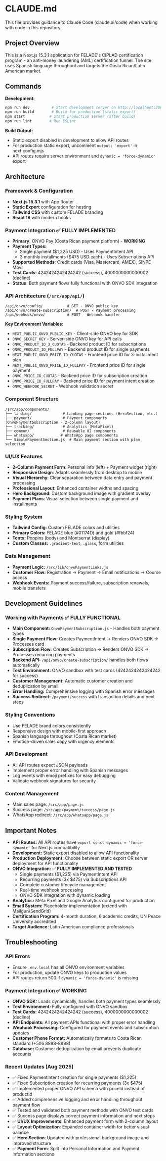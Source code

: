 # CLAUDE.md

This file provides guidance to Claude Code (claude.ai/code) when working with code in this repository.

## Project Overview

This is a Next.js 15.3.1 application for FELADE's CIPLAD certification program - an anti-money laundering (AML) certification funnel. The site uses Spanish language throughout and targets the Costa Rican/Latin American market.

## Commands

**Development:**
```bash
npm run dev          # Start development server on http://localhost:3000
npm run build        # Build for production (static export)
npm start           # Start production server (after build)
npm run lint        # Run ESLint
```

**Build Output:**
- Static export disabled in development to allow API routes
- For production static export, uncomment `output: 'export'` in next.config.mjs
- API routes require server environment and `dynamic = 'force-dynamic'` export

## Architecture

### Framework & Configuration
- **Next.js 15.3.1** with App Router
- **Static Export** configuration for hosting
- **Tailwind CSS** with custom FELADE branding
- **React 19** with modern hooks

### Payment Integration ✅ FULLY IMPLEMENTED
- **Primary:** ONVO Pay (Costa Rican payment platform) - **WORKING**
- **Payment Types:** 
  - Single payment ($1,225 USD) - Uses PaymentIntent API
  - 3 monthly installments ($475 USD each) - Uses Subscriptions API
- **Supported Methods:** Credit cards (Visa, Mastercard, AMEX), SINPE Móvil
- **Test Cards:** 4242424242424242 (success), 4000000000000002 (decline)
- **Status:** Both payment flows fully functional with ONVO SDK integration

### API Architecture (`/src/app/api/`)
```
/api/onvo/config/           # GET - ONVO public key
/api/onvo/create-subscription/  # POST - Payment processing  
/api/webhook/onvo/          # POST - Webhook handler
```

**Key Environment Variables:**
- `NEXT_PUBLIC_ONVO_PUBLIC_KEY` - Client-side ONVO key for SDK
- `ONVO_SECRET_KEY` - Server-side ONVO key for API calls
- `ONVO_PRODUCT_ID_3_CUOTAS` - Backend product ID for subscriptions  
- `ONVO_PRODUCT_ID_FULLPAY` - Backend product ID for single payments
- `NEXT_PUBLIC_ONVO_PRICE_ID_CUOTAS` - Frontend price ID for 3-installment plan
- `NEXT_PUBLIC_ONVO_PRICE_ID_FULLPAY` - Frontend price ID for single payment
- `ONVO_PRICE_ID_CUOTAS` - Backend price ID for subscription creation
- `ONVO_PRICE_ID_FULLPAY` - Backend price ID for payment intent creation
- `ONVO_WEBHOOK_SECRET` - Webhook validation secret

### Component Structure
```
/src/app/components/
├── landing/              # Landing page sections (HeroSection, etc.)
├── payment/              # Payment components (OnvoPaymentSubscription - 2-column layout)
├── tracking/             # Analytics (MetaPixel)
├── common/               # Reusable UI components
├── whatsapp/            # WhatsApp page components
└── SimplePaymentSection.js  # Main payment section with plan selection
```

### UI/UX Features
- **2-Column Payment Form**: Personal info (left) + Payment widget (right)
- **Responsive Design**: Adapts seamlessly from desktop to mobile
- **Visual Hierarchy**: Clear separation between data entry and payment processing
- **Professional Layout**: Enhanced container widths and spacing
- **Hero Background**: Custom background image with gradient overlay
- **Payment Plans**: Visual selection between single payment and installments

### Styling System
- **Tailwind Config:** Custom FELADE colors and utilities
- **Primary Colors:** FELADE blue (#01174D) and gold (#fbbf24)
- **Fonts:** Poppins (body) and Montserrat (display)
- **Custom Classes:** `.gradient-text`, `.glass`, form utilities

### Data Management
- **Payment Logic:** `/src/lib/onvoPaymentLinks.js`
- **Customer Flow:** Registration → Payment → Email notifications → Course access
- **Webhook Events:** Payment success/failure, subscription renewals, mobile transfers

## Development Guidelines

### Working with Payments ✅ FULLY FUNCTIONAL
- **Main Component:** `OnvoPaymentSubscription.js` - Handles both payment types
- **Single Payment Flow:** Creates PaymentIntent → Renders ONVO SDK → Processes card
- **Subscription Flow:** Creates Subscription → Renders ONVO SDK → Processes recurring payments
- **Backend API:** `/api/onvo/create-subscription/` handles both flows automatically
- **Test Environment:** ONVO sandbox with test cards (4242424242424242 for success)
- **Customer Management:** Automatic customer creation and deduplication by email
- **Error Handling:** Comprehensive logging with Spanish error messages
- **Success Redirect:** `/payment/success` with transaction details and next steps

### Styling Conventions
- Use FELADE brand colors consistently
- Responsive design with mobile-first approach
- Spanish language throughout (Costa Rican market)
- Emotion-driven sales copy with urgency elements

### API Development
- All API routes expect JSON payloads
- Implement proper error handling with Spanish messages
- Log events with emoji prefixes for easy debugging
- Validate webhook signatures for security

### Content Management
- Main sales page: `/src/app/page.js`
- Success page: `/src/app/payment/success/page.js`
- WhatsApp redirect: `/src/app/whatsapp/page.js`

## Important Notes

- **API Routes:** All API routes have `export const dynamic = 'force-dynamic'` for Next.js compatibility
- **Development:** Static export disabled to allow API functionality  
- **Production Deployment:** Choose between static export OR server deployment for API functionality
- **ONVO Integration:** ✅ **FULLY IMPLEMENTED AND TESTED**
  - Single payments ($1,225) via PaymentIntent API
  - Recurring payments (3x $475) via Subscriptions API
  - Complete customer lifecycle management
  - Real-time webhook processing
  - ONVO SDK integration with dynamic loading
- **Analytics:** Meta Pixel and Google Analytics configured for production
- **Email System:** Placeholder implementation (extend with Mailgun/SendGrid)
- **Certification Program:** 4-month duration, 6 academic credits, UN Peace University accredited
- **Target Audience:** Latin American compliance professionals

## Troubleshooting

### API Errors
- Ensure `.env.local` has all ONVO environment variables
- For production, update ONVO keys to production values
- API routes return 500 if `dynamic = 'force-dynamic'` is missing

### Payment Integration ✅ WORKING
- **ONVO SDK:** Loads dynamically, handles both payment types seamlessly  
- **Test Environment:** Fully configured with ONVO sandbox
- **Test Cards:** 4242424242424242 (success), 4000000000000002 (decline)
- **API Endpoints:** All payment APIs functional with proper error handling
- **Webhook Processing:** Configured for payment events and subscription updates
- **Customer Phone Format:** Automatically formats to Costa Rican standard (+506 8888-8888)
- **Database:** Customer deduplication by email prevents duplicate accounts

### Recent Updates (Aug 2025)
- ✅ Fixed PaymentIntent creation for single payments ($1,225)
- ✅ Fixed Subscription creation for recurring payments (3x $475)  
- ✅ Implemented proper ONVO API schema with priceId instead of productId
- ✅ Added comprehensive logging and error handling throughout payment flow
- ✅ Tested and validated both payment methods with ONVO test cards
- ✅ Success page displays correct payment information and next steps
- ✅ **UI/UX Improvements**: Enhanced payment form with 2-column layout
- ✅ **Layout Optimization**: Expanded container width for better visual balance
- ✅ **Hero Section**: Updated with professional background image and improved structure
- ✅ **Payment Form**: Split into Personal Information and Payment Information sections